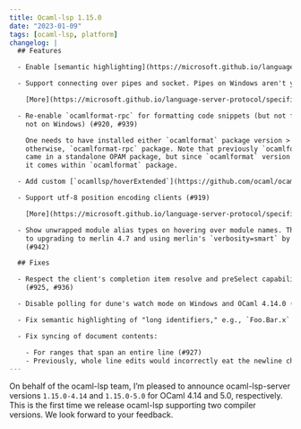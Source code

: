 ```yaml
---
title: Ocaml-lsp 1.15.0
date: "2023-01-09"
tags: [ocaml-lsp, platform]
changelog: |
  ## Features

  - Enable [semantic highlighting](https://microsoft.github.io/language-server-protocol/specifications/lsp/3.17/specification/#textDocument_semanticTokens) support by default (#933)

  - Support connecting over pipes and socket. Pipes on Windows aren't yet supported (#946)

    [More](https://microsoft.github.io/language-server-protocol/specifications/lsp/3.17/specification/#implementationConsiderations) about communication channels in LSP specification.

  - Re-enable `ocamlformat-rpc` for formatting code snippets (but not files and
    not on Windows) (#920, #939)

    One needs to have installed either `ocamlformat` package version > 0.21.0 or,
    otherwise, `ocamlformat-rpc` package. Note that previously `ocamlformat-rpc`
    came in a standalone OPAM package, but since `ocamlformat` version > 0.21.0,
    it comes within `ocamlformat` package.

  - Add custom [`ocamllsp/hoverExtended`](https://github.com/ocaml/ocaml-lsp/blob/e165f6a3962c356adc7364b9ca71788e93489dd0/ocaml-lsp-server/docs/ocamllsp/hoverExtended-spec.md#L1) request (#561)

  - Support utf-8 position encoding clients (#919)

    [More](https://microsoft.github.io/language-server-protocol/specifications/lsp/3.17/specification/#position) about position encoding in LSP specification.

  - Show unwrapped module alias types on hovering over module names. This is due
    to upgrading to merlin 4.7 and using merlin's `verbosity=smart` by default
    (#942)

  ## Fixes

  - Respect the client's completion item resolve and preSelect capabilities
    (#925, #936)

  - Disable polling for dune's watch mode on Windows and OCaml 4.14.0 (#935)

  - Fix semantic highlighting of "long identifiers," e.g., `Foo.Bar.x` (#932)

  - Fix syncing of document contents:

    - For ranges that span an entire line (#927)
    - Previously, whole line edits would incorrectly eat the newline characters (#971)
---
```


On behalf of the ocaml-lsp team, I’m pleased to announce ocaml-lsp-server versions `1.15.0-4.14` and `1.15.0-5.0` for OCaml 4.14 and 5.0, respectively. This is the first time we release ocaml-lsp supporting two compiler versions. We look forward to your feedback.
